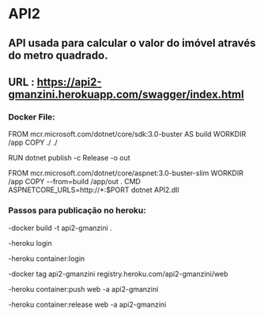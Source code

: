 # API2
## API usada para calcular o valor do imóvel através do metro quadrado.
## URL : https://api2-gmanzini.herokuapp.com/swagger/index.html

### Docker File:

FROM mcr.microsoft.com/dotnet/core/sdk:3.0-buster AS build
WORKDIR /app
COPY ./ ./

RUN dotnet publish -c Release -o out

FROM mcr.microsoft.com/dotnet/core/aspnet:3.0-buster-slim
WORKDIR /app
COPY --from=build /app/out .
CMD ASPNETCORE_URLS=http://*:$PORT dotnet API2.dll



### Passos para publicação no heroku:

-docker build -t api2-gmanzini .

-heroku login

-heroku container:login

-docker tag api2-gmanzini registry.heroku.com/api2-gmanzini/web

-heroku container:push web -a api2-gmanzini

-heroku container:release web -a api2-gmanzini

